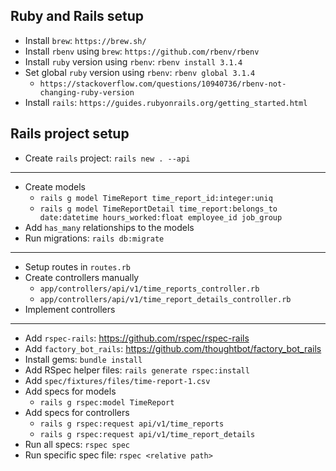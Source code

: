 ## Ruby and Rails setup

- Install `brew`: `https://brew.sh/`
- Install `rbenv` using `brew`: `https://github.com/rbenv/rbenv`
- Install `ruby` version using `rbenv`: `rbenv install 3.1.4`
- Set global `ruby` version using `rbenv`: `rbenv global 3.1.4`
  - `https://stackoverflow.com/questions/10940736/rbenv-not-changing-ruby-version`
- Install `rails`: `https://guides.rubyonrails.org/getting_started.html`

## Rails project setup

- Create `rails` project: `rails new . --api`

---

- Create models
  - `rails g model TimeReport time_report_id:integer:uniq`
  - `rails g model TimeReportDetail time_report:belongs_to date:datetime hours_worked:float employee_id job_group`
- Add `has_many` relationships to the models
- Run migrations: `rails db:migrate`

---

- Setup routes in `routes.rb`
- Create controllers manually
  - `app/controllers/api/v1/time_reports_controller.rb`
  - `app/controllers/api/v1/time_report_details_controller.rb`
- Implement controllers

---

- Add `rspec-rails`: https://github.com/rspec/rspec-rails
- Add `factory_bot_rails`: https://github.com/thoughtbot/factory_bot_rails
- Install gems: `bundle install`
- Add RSpec helper files: `rails generate rspec:install`
- Add `spec/fixtures/files/time-report-1.csv`
- Add specs for models
  - `rails g rspec:model TimeReport`
- Add specs for controllers
  - `rails g rspec:request api/v1/time_reports`
  - `rails g rspec:request api/v1/time_report_details`
- Run all specs: `rspec spec`
- Run specific spec file: `rspec <relative path>`
